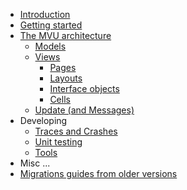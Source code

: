 * [Introduction](introduction.md)
* [Getting started](getting-started.md)
* [The MVU architecture](mvu.md)
    * [Models](models.md)
    * [Views](views.md)
        * [Pages](views-pages.md)
        * [Layouts](views-layouts.md)
        * [Interface objects](views-interface-objects.md)
        * [Cells](views-cells.md)
    * [Update (and Messages)](update.md)
* Developing
    * [Traces and Crashes](logging.md)
    * [Unit testing](testing.md)
    * [Tools](tools.md)
* Misc ...
* [Migrations guides from older versions](migration-guides.md)
